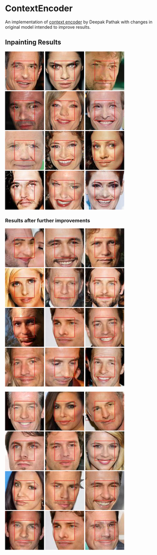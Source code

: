 # ContextEncoder
An implementation of [context encoder](http://people.eecs.berkeley.edu/~pathak/context_encoder/) by Deepak Pathak with changes in original model intended to improve results.
## Inpainting Results
![](https://github.com/afrozalm/ContextEncoder/blob/master/results/122_output.jpg)
![](https://github.com/afrozalm/ContextEncoder/blob/master/results/125_output.jpg)
![](https://github.com/afrozalm/ContextEncoder/blob/master/results/126_output.jpg)
![](https://github.com/afrozalm/ContextEncoder/blob/master/results/127_output.jpg)
![](https://github.com/afrozalm/ContextEncoder/blob/master/results/128_output.jpg)
![](https://github.com/afrozalm/ContextEncoder/blob/master/results/131_output.jpg)
![](https://github.com/afrozalm/ContextEncoder/blob/master/results/133_output.jpg)
![](https://github.com/afrozalm/ContextEncoder/blob/master/results/141_output.jpg)
![](https://github.com/afrozalm/ContextEncoder/blob/master/results/143_output.jpg)
![](https://github.com/afrozalm/ContextEncoder/blob/master/results/149_output.jpg)
![](https://github.com/afrozalm/ContextEncoder/blob/master/results/152_output.jpg)
![](https://github.com/afrozalm/ContextEncoder/blob/master/results/154_output.jpg)

### Results after further improvements

![](https://github.com/afrozalm/ContextEncoder/blob/master/results/410_output.jpg)
![](https://github.com/afrozalm/ContextEncoder/blob/master/results/412_output.jpg)
![](https://github.com/afrozalm/ContextEncoder/blob/master/results/414_output.jpg)
![](https://github.com/afrozalm/ContextEncoder/blob/master/results/425_output.jpg)
![](https://github.com/afrozalm/ContextEncoder/blob/master/results/428_output.jpg)
![](https://github.com/afrozalm/ContextEncoder/blob/master/results/430_output.jpg)
![](https://github.com/afrozalm/ContextEncoder/blob/master/results/432_output.jpg)
![](https://github.com/afrozalm/ContextEncoder/blob/master/results/439_output.jpg)
![](https://github.com/afrozalm/ContextEncoder/blob/master/results/440_output.jpg)
![](https://github.com/afrozalm/ContextEncoder/blob/master/results/442_output.jpg)
![](https://github.com/afrozalm/ContextEncoder/blob/master/results/444_output.jpg)
![](https://github.com/afrozalm/ContextEncoder/blob/master/results/449_output.jpg)

![](https://github.com/afrozalm/ContextEncoder/blob/master/results/450_output.jpg)
![](https://github.com/afrozalm/ContextEncoder/blob/master/results/452_output.jpg)
![](https://github.com/afrozalm/ContextEncoder/blob/master/results/464_output.jpg)
![](https://github.com/afrozalm/ContextEncoder/blob/master/results/467_output.jpg)
![](https://github.com/afrozalm/ContextEncoder/blob/master/results/469_output.jpg)
![](https://github.com/afrozalm/ContextEncoder/blob/master/results/477_output.jpg)
![](https://github.com/afrozalm/ContextEncoder/blob/master/results/492_output.jpg)
![](https://github.com/afrozalm/ContextEncoder/blob/master/results/497_output.jpg)
![](https://github.com/afrozalm/ContextEncoder/blob/master/results/498_output.jpg)
![](https://github.com/afrozalm/ContextEncoder/blob/master/results/499_output.jpg)
![](https://github.com/afrozalm/ContextEncoder/blob/master/results/439_output.jpg)
![](https://github.com/afrozalm/ContextEncoder/blob/master/results/65_epoch__14_indexFULL.jpg)


